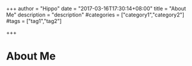 +++
author = "Hippo"
date = "2017-03-16T17:30:14+08:00"
title = "About Me"
description = "description"
#categories = ["category1","category2"]
#tags = ["tag1","tag2"]

+++

# About Me
